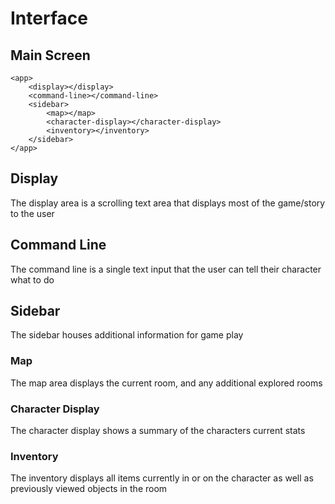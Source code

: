 # Interface

## Main Screen
```
<app>
    <display></display>
    <command-line></command-line>
    <sidebar>
        <map></map>
        <character-display></character-display>
        <inventory></inventory>
    </sidebar>
</app>
```

## Display

The display area is a scrolling text area that displays most of the game/story to the user

## Command Line

The command line is a single text input that the user can tell their character what to do

## Sidebar

The sidebar houses additional information for game play

### Map

The map area displays the current room, and any additional explored rooms

### Character Display

The character display shows a summary of the characters current stats

### Inventory

The inventory displays all items currently in or on the character as well as previously viewed objects in the room
